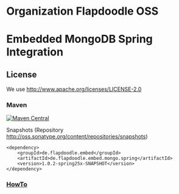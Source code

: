 # Organization Flapdoodle OSS

# Embedded MongoDB Spring Integration

## License

We use http://www.apache.org/licenses/LICENSE-2.0

### Maven

[![Maven Central](https://img.shields.io/maven-central/v/de.flapdoodle.embed/de.flapdoodle.embed.mongo.spring.svg)](https://maven-badges.herokuapp.com/maven-central/de.flapdoodle.embed/de.flapdoodle.embed.mongo.spring)

Snapshots (Repository http://oss.sonatype.org/content/repositories/snapshots)

	<dependency>
		<groupId>de.flapdoodle.embed</groupId>
		<artifactId>de.flapdoodle.embed.mongo.spring</artifactId>
		<version>1.0.2-spring25x-SNAPSHOT</version>
	</dependency>

### [HowTo](HowTo.md)


